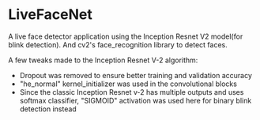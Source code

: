 # LiveFaceNet
A live face detector application using the Inception Resnet V2 model(for blink detection).
And cv2's face_recognition library to detect faces.

A few tweaks made to the Inception Resnet V-2 algorithm:

- Dropout was removed to ensure better training and validation accuracy
- "he_normal" kernel_initializer was used in the convolutional blocks
- Since the classic Inception Resnet v-2 has multiple outputs and uses softmax classifier, "SIGMOID" activation was used here for binary blink detection instead
